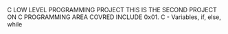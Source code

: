 C LOW LEVEL PROGRAMMING PROJECT
THIS IS THE SECOND PROJECT ON C PROGRAMMING
AREA COVRED INCLUDE
0x01. C - Variables, if, else, while
